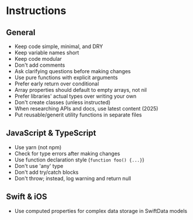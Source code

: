 # Instructions

## General

- Keep code simple, minimal, and DRY
- Keep variable names short
- Keep code modular
- Don't add comments
- Ask clarifying questions before making changes
- Use pure functions with explicit arguments
- Prefer early return over conditional
- Array properties should default to empty arrays, not nil
- Prefer libraries' actual types over writing your own
- Don't create classes (unless instructed)
- When researching APIs and docs, use latest content (2025)
- Put reusable/generit utility functions in separate files

## JavaScript & TypeScript

- Use yarn (not npm)
- Check for type errors after making changes
- Use function declaration style (`function foo() {...}`)
- Don't use 'any' type
- Don't add try/catch blocks
- Don't throw; instead, log warning and return null

## Swift & iOS

- Use computed properties for complex data storage in SwiftData models

